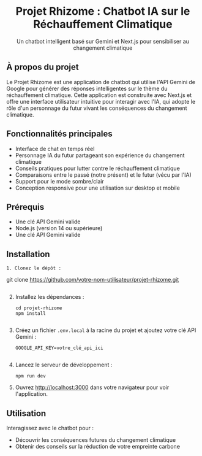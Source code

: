 <h1 align="center">Projet Rhizome : Chatbot IA sur le Réchauffement Climatique</h1>

<p align="center">
  Un chatbot intelligent basé sur Gemini et Next.js pour sensibiliser au changement climatique
</p>

## À propos du projet

Le Projet Rhizome est une application de chatbot qui utilise l'API Gemini de Google pour générer des réponses intelligentes sur le thème du réchauffement climatique. Cette application est construite avec Next.js et offre une interface utilisateur intuitive pour interagir avec l'IA, qui adopte le rôle d'un personnage du futur vivant les conséquences du changement climatique.

## Fonctionnalités principales

- Interface de chat en temps réel
- Personnage IA du futur partageant son expérience du changement climatique
- Conseils pratiques pour lutter contre le réchauffement climatique
- Comparaisons entre le passé (notre présent) et le futur (vécu par l'IA)
- Support pour le mode sombre/clair
- Conception responsive pour une utilisation sur desktop et mobile

## Prérequis
- Une clé API Gemini valide
- Node.js (version 14 ou supérieure)
- Une clé API Gemini valide

## Installation
   ```
1. Clonez le dépôt :
   ```
   git clone https://github.com/votre-nom-utilisateur/projet-rhizome.git
   ```
   ```
2. Installez les dépendances :
   ```
   cd projet-rhizome
   npm install
   ```
   ```
3. Créez un fichier `.env.local` à la racine du projet et ajoutez votre clé API Gemini :
   ```
   GOOGLE_API_KEY=votre_clé_api_ici
   ```
   ```
4. Lancez le serveur de développement :
   ```
   npm run dev
   ```

5. Ouvrez [http://localhost:3000](http://localhost:3000) dans votre navigateur pour voir l'application.

## Utilisation

Interagissez avec le chatbot pour :
- Découvrir les conséquences futures du changement climatique
- Obtenir des conseils sur la réduction de votre empreinte carbone
